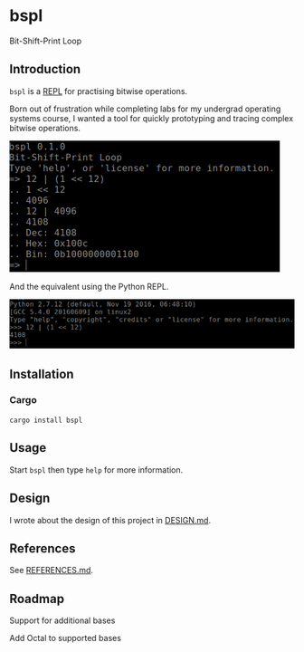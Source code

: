 # bspl
Bit-Shift-Print Loop

## Introduction

`bspl` is a [REPL](https://en.wikipedia.org/wiki/Read%E2%80%93eval%E2%80%93print_loop)
for practising bitwise operations.

Born out of frustration while completing labs for my undergrad operating systems
course, I wanted a tool for quickly prototyping and tracing complex bitwise operations.

![bspl](pics/bspl_screenshot.png)

And the equivalent using the Python REPL.

![Python](pics/python_screenshot.png)

## Installation

### Cargo

`cargo install bspl`

## Usage

Start `bspl` then type `help` for more information.

## Design

I wrote about the design of this project in [DESIGN.md](./DESIGN.md).

## References

See [REFERENCES.md](./REFERENCES.md).

## Roadmap

Support for additional bases

Add Octal to supported bases
